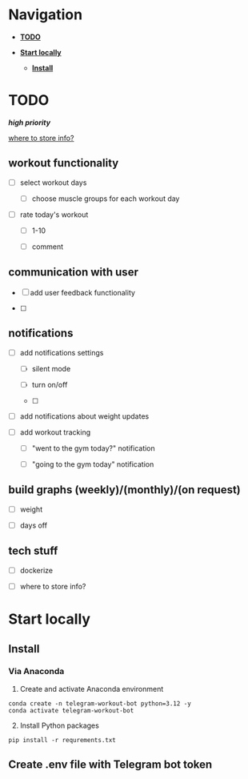 # Navigation

- **[TODO](#todo)** 

- **[Start locally](#start-locally)**

  - **[Install](#install)**

# TODO

***high priority***

<!-- **[](#^1)** -->
<a href="#1" style="bold">where to store info?<a>

## workout functionality

- [ ] select workout days

  - [ ] choose muscle groups for each workout day

- [ ] rate today's workout

  - [ ] 1-10

  - [ ] comment  

## communication with user

- [ ] add user feedback functionality

- [ ]  

## notifications

- [ ] add notifications settings

  - [ ] silent mode

  - [ ] turn on/off

  - [ ]  

- [ ] add notifications about weight updates 

- [ ] add workout tracking

  - [ ] "went to the gym today?" notification

  - [ ] "going to the gym today" notification

## build graphs (weekly)/(monthly)/(on request)

- [ ] weight

- [ ] days off

## tech stuff

- [ ] dockerize

- [ ] <a id="1">where to store info?<a>

# Start locally

## Install

### Via Anaconda

1. Create and activate Anaconda environment

``` 
conda create -n telegram-workout-bot python=3.12 -y
conda activate telegram-workout-bot
```

2. Install Python packages

```
pip install -r requrements.txt
```

## Create .env file with Telegram bot token



